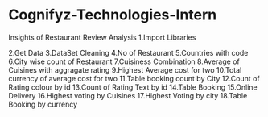 # Cognifyz-Technologies-Intern

Insights of Restaurant Review Analysis
1.Import Libraries

2.Get Data
3.DataSet Cleaning
4.No of Restaurant
5.Countries with code
6.City wise count of Restaurant
7.Cuisiness Combination
8.Average of Cuisines with aggragate rating
9.Highest Average cost for two
10.Total currency of average cost for two
11.Table booking count by City
12.Count of Rating colour by id
13.Count of Rating Text by id
14.Table Booking
15.Online Delivery
16.Highest voting by Cuisines
17.Highest Voting by city
18.Table Booking by currency


